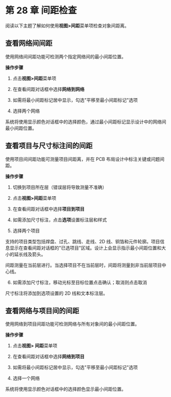 # 第 28 章 间距检查

阅读以下主题了解如何使用**视图>间距**菜单项检查对象间距离。

## 查看网络间间距

使用网络间间距功能可检测两个指定网络间的最小间距位置。

**操作步骤**

1. 点击**视图>间距**菜单项

2. 在查看间距对话框中选择**网络到网络**

3. 如需将最小间距标记居中显示，勾选"平移至最小间距标记"选项

4. 选择两个网络

系统将使用显示颜色对话框中的选择颜色，通过最小间距标记显示设计中的网络间最小间距位置。

## 查看项目与尺寸标注间的间距

使用项目间间距功能可测量项目间距离，并在 PCB 布局设计中标注关键或问题间距。

**操作步骤**

1. 切换到项目所在层（错误层将导致测量不准确）

2. 点击**视图>间距**菜单项

3. 在查看间距对话框中选择**项目到项目**

4. 如需添加尺寸标注，点击**选项**设置标注层和样式

5. 选择两个项目

支持的项目类型包括焊盘、过孔、跳线、走线、2D 线、铜箔和元件轮廓。项目信息显示在查看间距对话框的"已选项目"区域。设计上会显示指示最小间距位置和大小的延长线及箭头。

间距测量在当前层进行。当选择项目不在当前层时，间距将测量到非当前层项目中心线。

6. 如需添加尺寸标注，移动光标至目标位置点击确认；取消则点击取消

尺寸标注将添加到选项设置的 2D 线和文本标注层。

## 查看网络与项目间的间距

使用网络到项目间距功能可检测网络与所有对象间的最小间距位置。

**操作步骤**

1. 点击**视图> 间距**菜单项

2. 在查看间距对话框中选择**网络到项目**

3. 如需将最小间距标记居中显示，勾选"平移至最小间距标记"选项

4. 选择一个网络

系统将使用显示颜色对话框中的选择颜色显示最小间距位置。
